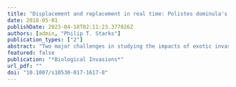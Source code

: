 ```yaml
---
title: "Displacement and replacement in real time: Polistes dominula's impact on P. fuscatus in the northeastern U.S."
date: 2018-05-01
publishDate: 2023-04-18T02:11:23.377026Z
authors: [admin, "Philip T. Starks"]
publication_types: ["2"]
abstract: "Two major challenges in studying the impacts of exotic invasive species on native species are identifying mechanisms of displacement and replacement and the lack of long-term population studies in these systems. A solution for the first is to study invasive and native congeners that occupy the same niche. A solution for the second is to study many populations for one year instead of one population for many years. We studied the invasion biology of the invasive European paper wasp Polistes dominula and its native congener the Northern paper wasp P. fuscatus, two species which compete for similar resources. We tracked the demography of the two wasps at sites in the northeastern United States. We found that the survival of P. dominula to the reproductive period in August was three times that of P. fuscatus, across all sites. The reproductive output of P. fuscatus declined in direct proportion to the percentage of P. dominula nests at the site. P. fuscatus nests at uninvaded sites had three times the nest cells of those at the most invaded sites. These findings suggest a positive feedback cycle in the establishment of P. dominula, in which the invasive wasp drives population declines in the native that in turn allow P. dominula to further establish. This system provides an example of a possible extinction vortex caused by competitive exclusion of a species by its invasive congener."
featured: false
publication: "*Biological Invasions*"
url_pdf: ""
doi: "10.1007/s10530-017-1617-8"
---
```


